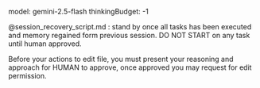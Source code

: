 model: gemini-2.5-flash
thinkingBudget: -1

@session_recovery_script.md : stand by once all tasks has been executed and memory regained form previous session. DO NOT START on any task until human approved.

Before your actions to edit file, you must present your reasoning and approach for HUMAN to approve, once approved you may request for edit permission.